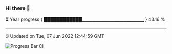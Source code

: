 ### Hi there 👋

⏳ Year progress { ████████████▁▁▁▁▁▁▁▁▁▁▁▁▁▁▁▁▁▁ } 43.16 %

---

⏰ Updated on Tue, 07 Jun 2022 12:44:59 GMT

![Progress Bar CI](https://github.com/ZhaoGui/ZhaoGui/workflows/Progress%20Bar%20CI/badge.svg)
